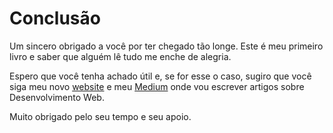 # Conclusão

Um sincero obrigado a você por ter chegado tão longe. Este é meu primeiro livro e saber que alguém lê tudo me enche de alegria.

Espero que você tenha achado útil e, se for esse o caso, sugiro que você siga meu novo [website](https://www.inspiredwebdev.com/) e meu [Medium](https://medium.com/@labby92) onde vou escrever artigos sobre Desenvolvimento Web.

Muito obrigado pelo seu tempo e seu apoio.

